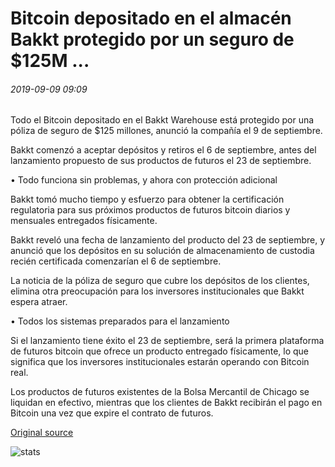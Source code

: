# Bitcoin depositado en el almacén Bakkt protegido por un seguro de $125M ...

###### 2019-09-09 09:09

Todo el Bitcoin depositado en el Bakkt Warehouse está protegido por una póliza de seguro de $125 millones, anunció la compañía el 9 de septiembre.

Bakkt comenzó a aceptar depósitos y retiros el 6 de septiembre, antes del lanzamiento propuesto de sus productos de futuros el 23 de septiembre.

• Todo funciona sin problemas, y ahora con protección adicional

Bakkt tomó mucho tiempo y esfuerzo para obtener la certificación regulatoria para sus próximos productos de futuros bitcoin diarios y mensuales entregados físicamente.

Bakkt reveló una fecha de lanzamiento del producto del 23 de septiembre, y anunció que los depósitos en su solución de almacenamiento de custodia recién certificada comenzarían el 6 de septiembre.

La noticia de la póliza de seguro que cubre los depósitos de los clientes, elimina otra preocupación para los inversores institucionales que Bakkt espera atraer.

• Todos los sistemas preparados para el lanzamiento

Si el lanzamiento tiene éxito el 23 de septiembre, será la primera plataforma de futuros bitcoin que ofrece un producto entregado físicamente, lo que significa que los inversores institucionales estarán operando con Bitcoin real.

Los productos de futuros existentes de la Bolsa Mercantil de Chicago se liquidan en efectivo, mientras que los clientes de Bakkt recibirán el pago en Bitcoin una vez que expire el contrato de futuros.

[Original source](https://cointelegraph.com/news/bitcoin-deposited-in-bakkt-warehouse-protected-by-125m-insurance)

![stats](https://c.statcounter.com/11760860/0/a89fa40b/1/ "stats")